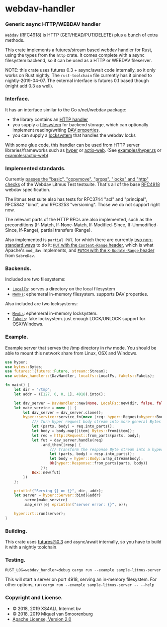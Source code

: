 
# webdav-handler

### Generic async HTTP/WEBDAV handler

[`Webdav`] ([RFC4918]) is HTTP (GET/HEAD/PUT/DELETE) plus a bunch of extra methods.

This crate implements a futures/stream based webdav handler for Rust, using
the types from the `http` crate. It comes complete with a async filesystem
backend, so it can be used as a HTTP or WEBDAV fileserver.

NOTE: this crate uses futures 0.3 + async/await code internally, so it
only works on Rust nightly. The `rust-toolchain` file currently has
it pinned to nightly-2019-04-07. The external interface is futures 0.1 based
though (might add 0.3 as well).

### Interface.

It has an interface similar to the Go x/net/webdav package:

- the library contains an [HTTP handler](DavHandler)
- you supply a [filesystem](DavFileSystem) for backend storage, which can optionally
  implement reading/writing [DAV properties](DavProp).
- you can supply a [locksystem][DavLockSystem] that handles the webdav locks

With some glue code, this handler can be used from HTTP server
libraries/frameworks such as [hyper] or [actix-web].
(See [examples/hyper.rs][hyper_example] or [examples/actix-web][actix_web_example]).

### Implemented standards.

Currently [passes the "basic", "copymove", "props", "locks" and "http"
checks][README_litmus] of the Webdav Litmus Test testsuite. That's all of the base
[RFC4918] webdav specification.

The litmus test suite also has tests for RFC3744 "acl" and "principal",
RFC5842 "bind", and RFC3253 "versioning". Those we do not support right now.

The relevant parts of the HTTP RFCs are also implemented, such as the
preconditions (If-Match, If-None-Match, If-Modified-Since, If-Unmodified-Since,
If-Range), partial transfers (Range).

Also implemented is `partial PUT`, for which there are currently [two
non-standard ways][PartialPut] to do it: [`PUT` with the `Content-Range` header][PUT],
which is what Apache's `mod_dav` implements, and [`PATCH` with the `X-Update-Range`
header][PATCH] from `SabreDav`.

### Backends.

Included are two filesystems:

- [`LocalFs`]: serves a directory on the local filesystem
- [`MemFs`]: ephemeral in-memory filesystem. supports DAV properties.

Also included are two locksystems:

- [`MemLs`]: ephemeral in-memory locksystem.
- [`FakeLs`]: fake locksystem. just enough LOCK/UNLOCK support for OSX/Windows.

### Example.

Example server that serves the /tmp directory in r/w mode. You should be
able to mount this network share from Linux, OSX and Windows.

```rust
use hyper;
use bytes::Bytes;
use futures::{future::Future, stream::Stream};
use webdav_handler::{DavHandler, localfs::LocalFs, fakels::FakeLs};

fn main() {
    let dir = "/tmp";
    let addr = ([127, 0, 0, 1], 4918).into();

    let dav_server = DavHandler::new(None, LocalFs::new(dir, false, false, false), Some(FakeLs::new()));
    let make_service = move || {
        let dav_server = dav_server.clone();
        hyper::service::service_fn(move |req: hyper::Request<hyper::Body>| {
            /// Turn hyper request body stream into more general Bytes stream.
            let (parts, body) = req.into_parts();
            let body = body.map(|item| Bytes::from(item));
            let req = http::Request::from_parts(parts, body);
            let fut = dav_server.handle(req)
                .and_then(|resp| {
                    /// Transform the response Byte stream into a hyper response body.
                    let (parts, body) = resp.into_parts();
                    let body = hyper::Body::wrap_stream(body);
                    Ok(hyper::Response::from_parts(parts, body))
                });
            Box::new(fut)
        })
    };

    println!("Serving {} on {}", dir, addr);
    let server = hyper::Server::bind(&addr)
        .serve(make_service)
        .map_err(|e| eprintln!("server error: {}", e));

    hyper::rt::run(server);
}
```
[DavHandler]: https://docs.rs/webdav-handler/0.1.0/struct.DavHandler.html
[DavFileSystem]: https://docs.rs/webdav-handler/0.1.0/fs/struct.DavFileSystem.html
[DavLockSystem]: https://docs.rs/webdav-handler/0.1.0/ls/struct.DavLockSystem.html
[DavProp]: https://docs.rs/webdav-handler/0.1.0/fs/struct.DavProp.html
[`WebDav`]: https://tools.ietf.org/html/rfc4918
[RFC4918]: https://tools.ietf.org/html/rfc4918
[`MemLs`]: https://docs.rs/webdav-handler/0.1.0/memls/index.html
[`MemFs`]: https://docs.rs/webdav-handler/0.1.0/memfs/index.html
[`LocalFs`]: https://docs.rs/webdav-handler/0.1.0/localfs/index.html
[`FakeLs`]: https://docs.rs/webdav-handler/0.1.0/fakels/index.html
[README_litmus]: https://github.xs4all.net/mikevs/webdav-handler-rs/blob/master/README.litmus-test.md
[hyper_example]: https://github.xs4all.net/mikevs/webdav-handler-rs/blob/master/examples/hyper.rs
[actix_web_example]: https://github.xs4all.net/mikevs/webdav-handler-rs/blob/master/examples/actix-web.rs
[PartialPut]: https://blog.sphere.chronosempire.org.uk/2012/11/21/webdav-and-the-http-patch-nightmare
[PUT]: https://blog.sphere.chronosempire.org.uk/2012/11/21/webdav-and-the-http-patch-nightmare
[PATCH]: https://github.com/miquels/webdavfs/blob/master/SABREDAV-partialupdate.md
[hyper]: https://hyper.rs/
[actix-web]: https://actix.rs/


### Building.

This crate uses futures@0.3 and async/await internally, so you have to
build it with a nightly toolchain.

### Testing.

```
RUST_LOG=webdav_handler=debug cargo run --example sample-litmus-server
```

This will start a server on port 4918, serving an in-memory filesystem.
For other options, run `cargo run --example sample-litmus-server -- --help`

### Copyright and License.

 * © 2018, 2019 XS4ALL Internet bv
 * © 2018, 2019 Miquel van Smoorenburg
 * [Apache License, Version 2.0](http://www.apache.org/licenses/LICENSE-2.0)
